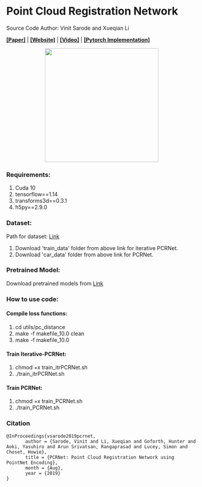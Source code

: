 # Point Cloud Registration Network

Source Code Author: Vinit Sarode and Xueqian Li

**[[Paper]](https://arxiv.org/abs/1908.07906)** | 
**[[Website]](https://vinitsarode.weebly.com/pcrnet.html)** |
**[[Video]](https://youtu.be/zPUHZYUwPJA)** | 
**[[Pytorch Implementation]](https://github.com/vinits5/pcrnet_pytorch)**

<p align="center">
	<img src="https://github.com/vinits5/pcrnet/blob/master/images/first_fig.png" height="300">
</p>

### Requirements:
1. Cuda 10
2. tensorflow==1.14
3. transforms3d==0.3.1
4. h5py==2.9.0

### Dataset:
Path for dataset: [Link](https://drive.google.com/drive/folders/19X68JeiXdeZgFp3cuCVpac4aLLw4StHZ?usp=sharing)
1. Download 'train_data' folder from above link for iterative PCRNet.
2. Download 'car_data' folder from above link for PCRNet.

### Pretrained Model:
Download pretrained models from [Link](https://drive.google.com/drive/folders/1o3F6677n6FVuMArNVWTyP5Hn3m856eEG?usp=sharing)

### How to use code:

#### Compile loss functions:
1. cd utils/pc_distance
2. make -f makefile_10.0 clean
3. make -f makefile_10.0

#### Train Iterative-PCRNet:
1. chmod +x train_itrPCRNet.sh
2. ./train_itrPCRNet.sh

#### Train PCRNet:
1. chmod +x train_PCRNet.sh
2. ./train_PCRNet.sh

### Citation

```
@InProceedings{vsarode2019pcrnet,
       author = {Sarode, Vinit and Li, Xueqian and Goforth, Hunter and Aoki, Yasuhiro and Arun Srivatsan, Rangaprasad and Lucey, Simon and Choset, Howie},
       title = {PCRNet: Point Cloud Registration Network using PointNet Encoding},
       month = {Aug},
       year = {2019}
}
```
